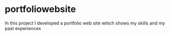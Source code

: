 # portfoliowebsite
In this project I developed a portfolio web site which shows my skills and my past experiences
